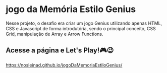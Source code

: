 # jogo da Memória Estilo Genius
Nesse projeto, o desafio era criar um jogo Genius utilizando apenas HTML, CSS e Javascript de forma introdutória, sendo o principal conceito, CSS Grid, manipulação de Array e Arrow Functions.


## Acesse a página e Let's Play!🎮😉
https://nosleinad.github.io/jogoDaMemoriaEstiloGenius/ 
